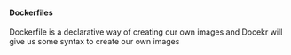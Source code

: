 #### Dockerfiles


Dockerfile is a declarative way of creating our own images and Docekr will give us some syntax to create our own images